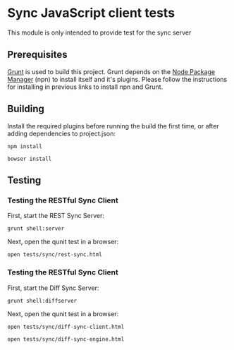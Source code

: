 # Sync JavaScript client tests
This module is only intended to provide test for the sync server

## Prerequisites
[Grunt](http://gruntjs.com/) is used to build this project. Grunt depends on the
[Node Package Manager](https://npmjs.org/) (npn) to install itself and it's plugins. Please follow the instructions
for installing in previous links to install npn and Grunt.

## Building
Install the required plugins before running the build the first time, or after adding dependencies to project.json:

    npm install

    bowser install

## Testing

### Testing the RESTful Sync Client
First, start the REST Sync Server:

    grunt shell:server

Next, open the qunit test in a browser:

    open tests/sync/rest-sync.html


### Testing the RESTful Sync Client
First, start the Diff Sync Server:

    grunt shell:diffserver
    
Next, open the qunit test in a browser:

    open tests/sync/diff-sync-client.html

    open tests/sync/diff-sync-engine.html


